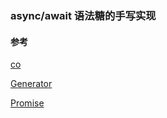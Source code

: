 ### async/await 语法糖的手写实现

#### 参考
[co](https://github.com/tj/co)

[Generator](https://developer.mozilla.org/zh-CN/docs/Web/JavaScript/Reference/Global_Objects/Generator)

[Promise](https://developer.mozilla.org/zh-CN/docs/Web/JavaScript/Reference/Global_Objects/Promise)

